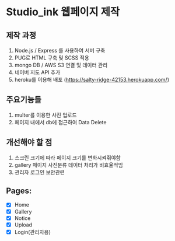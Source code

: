 # Studio_ink 웹페이지 제작

## 제작 과정

1. Node.js / Express 를 사용하여 서버 구축
2. PUG로 HTML 구축 및 SCSS 적용
3. mongo DB / AWS S3 연결 및 데이터 관리
4. 네이버 지도 API 추가
5. heroku를 이용해 배포 (https://salty-ridge-42153.herokuapp.com/)

## 주요기능들

1. multer를 이용한 사진 업로드
2. 페이지 내에서 db에 접근하여 Data Delete

## 개선해야 할 점

1. 스크린 크기에 따라 페이지 크기를 변화시켜줘야함
2. gallery 페이지 사진분류 데이터 처리가 비효율적임
3. 관리자 로그인 보안관련

## Pages:

- [x] Home
- [x] Gallery
- [x] Notice
- [x] Upload
- [x] Login(관리자용)
